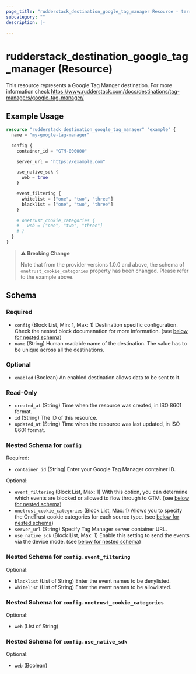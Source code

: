 ```yaml
---
page_title: "rudderstack_destination_google_tag_manager Resource - terraform-provider-rudderstack"
subcategory: ""
description: |-
  
---
```


# rudderstack_destination_google_tag_manager (Resource)

This resource represents a Google Tag Manger destination. For more information check 
https://www.rudderstack.com/docs/destinations/tag-managers/google-tag-manager/

## Example Usage

```terraform
resource "rudderstack_destination_google_tag_manager" "example" {
  name = "my-google-tag-manager"

  config {
    container_id = "GTM-000000"

    server_url = "https://example.com"

    use_native_sdk {
      web = true
    }

    event_filtering {
      whitelist = ["one", "two", "three"]
      blacklist = ["one", "two", "three"]
    }

    # onetrust_cookie_categories {
    #   web = ["one", "two", "three"]
    # }
  }
}
```

> **:warning: Breaking Change**
> 
> Note that from the provider versions 1.0.0 and above, the schema of `onetrust_cookie_categories` property has been changed. Please refer to the example above.

<!-- schema generated by tfplugindocs -->
## Schema

### Required

- `config` (Block List, Min: 1, Max: 1) Destination specific configuration. Check the nested block documenation for more information. (see [below for nested schema](#nestedblock--config))
- `name` (String) Human readable name of the destination. The value has to be unique across all the destinations.

### Optional

- `enabled` (Boolean) An enabled destination allows data to be sent to it.

### Read-Only

- `created_at` (String) Time when the resource was created, in ISO 8601 format.
- `id` (String) The ID of this resource.
- `updated_at` (String) Time when the resource was last updated, in ISO 8601 format.

<a id="nestedblock--config"></a>
### Nested Schema for `config`

Required:

- `container_id` (String) Enter your Google Tag Manager container ID.

Optional:

- `event_filtering` (Block List, Max: 1) With this option, you can determine which events are blocked or allowed to flow through to GTM. (see [below for nested schema](#nestedblock--config--event_filtering))
- `onetrust_cookie_categories` (Block List, Max: 1) Allows you to specify the OneTrust cookie categories for each source type. (see [below for nested schema](#nestedblock--config--onetrust_cookie_categories))
- `server_url` (String) Specify Tag Manager server container URL.
- `use_native_sdk` (Block List, Max: 1) Enable this setting to send the events via the device mode. (see [below for nested schema](#nestedblock--config--use_native_sdk))

<a id="nestedblock--config--event_filtering"></a>
### Nested Schema for `config.event_filtering`

Optional:

- `blacklist` (List of String) Enter the event names to be denylisted.
- `whitelist` (List of String) Enter the event names to be allowlisted.


<a id="nestedblock--config--onetrust_cookie_categories"></a>
### Nested Schema for `config.onetrust_cookie_categories`

Optional:

- `web` (List of String)


<a id="nestedblock--config--use_native_sdk"></a>
### Nested Schema for `config.use_native_sdk`

Optional:

- `web` (Boolean)
